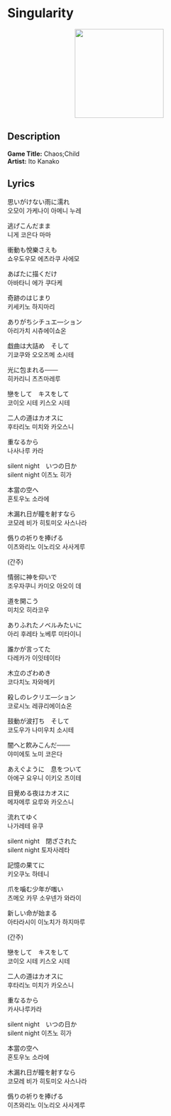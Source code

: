 # **Singularity**

<div style="text-align: center;">
    <img src="http://image.genie.co.kr/Y/IMAGE/IMG_ALBUM/081/110/851/81110851_1539165146087_1_600x600.JPG" width=200 height=200>
</div>

## **Description**
**Game Title:** Chaos;Child  
**Artist:** Ito Kanako

## **Lyrics**

思いがけない雨に濡れ  
오모이 가케나이 아메니 누레    
  
逃げこんだまま  
니게 코은다 마마  

衝動も悅樂さえも  
쇼우도우모 에츠라쿠 사에모

あばたに描くだけ  
아바타니 에가 쿠다케  

奇跡のはじまり  
키세키노 하지마리

ありがちシチュエ―ション  
아리가치 시츄에이쇼온

戱曲は大詰め　そして  
기쿄쿠와 오오즈메 소시테  

光に包まれる───  
히카리니 츠츠마레루  

戀をして　キスをして  
코이오 시테 키스오 시테  

二人の道はカオスに  
후타리노 미치와 카오스니  

重なるから  
나사나루 카라  

silent night　いつの日か  
silent night 이츠노 히가  

本當の空へ  
혼토우노 소라에  

木漏れ日が瞳を射すなら  
코모레 비가 히토미오 사스나라

僞りの祈りを捧げる  
이츠와리노 이노리오 사사게루  

(간주)

情弱に神を仰いで  
조우자쿠니 카미오 아오이 데  

道を開こう  
미치오 히라코우  

ありふれたノベルみたいに  
아리 후레타 노베루 미타이니

誰かが言ってた  
다레카가 이잇테이타

木立のざわめき  
코다치노 자와메키  

殺しのレクリエ―ション  
코로시노 레큐리에이쇼온  

鼓動が波打ち　そして  
코도우가 나미우치 소시테  

闇へと飮みこんだ───  
야미에토 노미 코은다  

あえぐように　息をついて  
아에구 요우니 이키오 츠이테  

目覺める夜はカオスに  
메자메루 요루와 카오스니  

流れてゆく  
나가레테 유쿠  

silent night　閉ざされた  
silent night 토자사레타  

記憶の果てに  
키오쿠노 하테니  

爪を噛む少年が嗤い  
츠메오 카무 소우넨가 와라이  

新しい命が始まる  
아타라시이 이노치가 하지마루  

(간주)  

戀をして　キスをして  
코이오 시테 키스오 시테  

二人の道はカオスに  
후타리노 미치가 카오스니  

重なるから  
카사나루카라

silent night　いつの日か  
silent night 이츠노 히가

本當の空へ  
혼토우노 소라에

木漏れ日が瞳を射すなら  
코모레 비가 히토미오 사스나라  

僞りの祈りを捧げる  
이츠와리노 이노리오 사사게루

